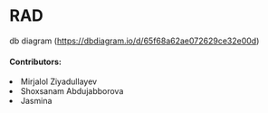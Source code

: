 # RAD

db diagram (https://dbdiagram.io/d/65f68a62ae072629ce32e00d)
</hr>
<h4>Contributors:</h4>
<li>Mirjalol Ziyadullayev</li>
<li>Shoxsanam Abdujabborova</li>
<li>Jasmina</li>
